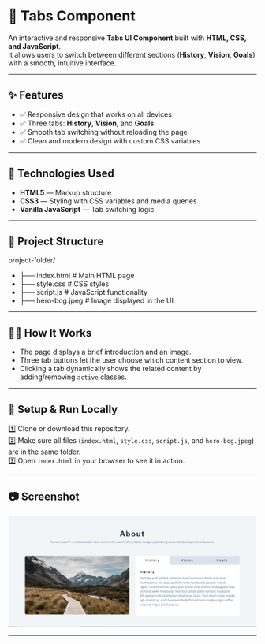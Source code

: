 # 📑 Tabs Component

An interactive and responsive **Tabs UI Component** built with **HTML, CSS, and JavaScript**.  
It allows users to switch between different sections (**History**, **Vision**, **Goals**) with a smooth, intuitive interface.

---

## ✨ Features

- ✅ Responsive design that works on all devices
- ✅ Three tabs: **History**, **Vision**, and **Goals**
- ✅ Smooth tab switching without reloading the page
- ✅ Clean and modern design with custom CSS variables

---

## 🚀 Technologies Used

- **HTML5** — Markup structure
- **CSS3** — Styling with CSS variables and media queries
- **Vanilla JavaScript** — Tab switching logic

---

## 📁 Project Structure

project-folder/
- ├── index.html # Main HTML page
- ├── style.css # CSS styles
- ├── script.js # JavaScript functionality
- ├── hero-bcg.jpeg # Image displayed in the UI

  
---

## 🧑‍💻 How It Works

- The page displays a brief introduction and an image.
- Three tab buttons let the user choose which content section to view.
- Clicking a tab dynamically shows the related content by adding/removing `active` classes.

---

## 🔧 Setup & Run Locally

1️⃣ Clone or download this repository.  
2️⃣ Make sure all files (`index.html`, `style.css`, `script.js`, and `hero-bcg.jpeg`) are in the same folder.  
3️⃣ Open `index.html` in your browser to see it in action.

---

## 📷 Screenshot

<img src="./file/screenshot.PNG" alt="taps project">

---

